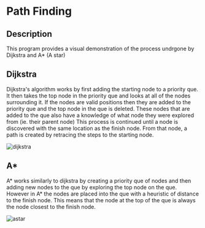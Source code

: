 # Path Finding

## Description
This program provides a visual demonstration of the process undrgone by Dijkstra and A* (A star)

## Dijkstra
Dijkstra's algorithm works by first adding the starting node to a priority que. It then takes the top node in the priority que and looks at all of the nodes surrounding it. If the nodes are valid positions then they are added to the priority que and the top node in the que is deleted. These nodes that are added to the que also have a knowledge of what node they were explored from (ie. their parent node) This process is continued until a node is discovered with the same location as the finish node. From that node, a path is created by retracing the steps to the starting node. 

![dijkstra](https://user-images.githubusercontent.com/36581610/50039437-a6cd8e80-0000-11e9-865a-1c6062046d4f.gif)

## A*
A* works similarly to dijkstra by creating a priority que of nodes and then adding new nodes to the que by exploring the top node on the que. However in A* the nodes are placed into the que with a heuristic of distance to the finish node. This means that the node at the top of the que is always the node closest to the finish node.

![astar](https://user-images.githubusercontent.com/36581610/50039438-af25c980-0000-11e9-9fda-f96a2ee6cb2e.gif)
